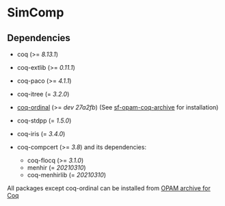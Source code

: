 # SimComp

## Dependencies
- coq (>= *8.13.1*)

- coq-extlib (>= *0.11.1*)
- coq-paco (>= *4.1.1*)
- coq-itree (= *3.2.0*)
- [coq-ordinal](https://github.com/minkiminki/Ordinal) (>= *dev 27a2fb*) (See [sf-opam-coq-archive](https://github.com/snu-sf/sf-opam-coq-archive) for installation)

- coq-stdpp (= *1.5.0*)
- coq-iris (= *3.4.0*)

- coq-compcert (>= *3.8*) and its dependencies:
  + coq-flocq (>= *3.1.0*)
  + menhir (= *20210310*)
  + coq-menhirlib (= *20210310*)


All packages except coq-ordinal can be installed from [OPAM archive for Coq](https://github.com/coq/opam-coq-archive)
